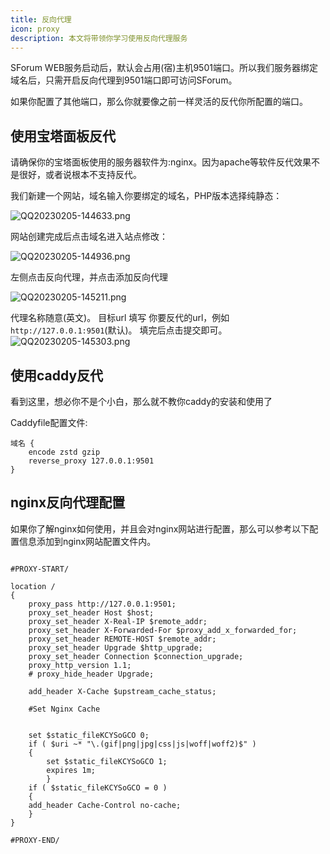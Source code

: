 ```yaml
---
title: 反向代理
icon: proxy
description: 本文将带领你学习使用反向代理服务
---
```


SForum WEB服务启动后，默认会占用(宿)主机9501端口。所以我们服务器绑定域名后，只需开启反向代理到9501端口即可访问SForum。

如果你配置了其他端口，那么你就要像之前一样灵活的反代你所配置的端口。

## 使用宝塔面板反代
请确保你的宝塔面板使用的服务器软件为:nginx。因为apache等软件反代效果不是很好，或者说根本不支持反代。

我们新建一个网站，域名输入你要绑定的域名，PHP版本选择纯静态：

![QQ20230205-144633.png](/images/QQ20230205-144633.png)

网站创建完成后点击域名进入站点修改：

![QQ20230205-144936.png](/images/QQ20230205-144936.png)

左侧点击反向代理，并点击添加反向代理

![QQ20230205-145211.png](/images/QQ20230205-145211.png)

代理名称随意(英文)。
目标url 填写 你要反代的url，例如`http://127.0.0.1:9501`(默认)。
填完后点击提交即可。
![QQ20230205-145303.png](/images/QQ20230205-145303.png)

## 使用caddy反代
看到这里，想必你不是个小白，那么就不教你caddy的安装和使用了

Caddyfile配置文件:

```Caddyfile
域名 {
    encode zstd gzip
    reverse_proxy 127.0.0.1:9501
}

```
## nginx反向代理配置
如果你了解nginx如何使用，并且会对nginx网站进行配置，那么可以参考以下配置信息添加到nginx网站配置文件内。

```nginx

#PROXY-START/

location /
{
    proxy_pass http://127.0.0.1:9501;
    proxy_set_header Host $host;
    proxy_set_header X-Real-IP $remote_addr;
    proxy_set_header X-Forwarded-For $proxy_add_x_forwarded_for;
    proxy_set_header REMOTE-HOST $remote_addr;
    proxy_set_header Upgrade $http_upgrade;
    proxy_set_header Connection $connection_upgrade;
    proxy_http_version 1.1;
    # proxy_hide_header Upgrade;

    add_header X-Cache $upstream_cache_status;

    #Set Nginx Cache
    
    
    set $static_fileKCYSoGCO 0;
    if ( $uri ~* "\.(gif|png|jpg|css|js|woff|woff2)$" )
    {
    	set $static_fileKCYSoGCO 1;
    	expires 1m;
        }
    if ( $static_fileKCYSoGCO = 0 )
    {
    add_header Cache-Control no-cache;
    }
}

#PROXY-END/
```